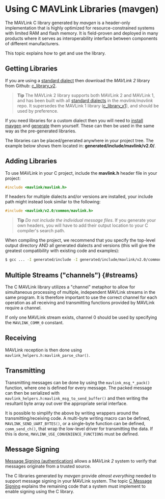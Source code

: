 # Using C MAVLink Libraries (mavgen)

The MAVLink C library generated by *mavgen* is a header-only implementation that is highly optimized for resource-constrained systems with limited RAM and flash memory. 
It is field-proven and deployed in many products where it serves as interoperability interface between components of different manufacturers.

This topic explains how to get and use the library.

## Getting Libraries

If you are using a [standard dialect](../messages/README.md#dialects) then download the *MAVLink 2* library from Github: [c_library_v2](https://github.com/mavlink/c_library_v2).

> **Tip** The MAVLink 2 library supports both MAVLink 2 and MAVLink 1, and has been built with all [standard dialects](../messages/README.md#dialects) in the *mavlink/mavlink* repo.
  It supersedes the MAVLink 1 library ([c_library_v1](https://github.com/mavlink/c_library_v1)), and should be used by preference. 

If you need libraries for a custom dialect then you will need to [install mavgen](../getting_started/installation.md) and [generate](../getting_started/generate_libraries.md) them yourself. These can then be used in the same way as the pre-generated libraries.

The libraries can be placed/generated anywhere in your project tree. 
The example below shows them located in: **generated/include/mavlink/v2.0/**.


## Adding Libraries 

To use MAVLink in your C project, include the **mavlink.h** header file in your project:

```c
#include <mavlink/mavlink.h>
```

If headers for multiple dialects and/or versions are installed, your include path might instead look similar to the following:

```c
#include <mavlink/v2.0/common/mavlink.h>
```

> **Tip** *Do not include the individual message files*. 
  If you generate your own headers, you will have to add their output location to your C compiler's search path. 

When compiling the project, we recommend that you specify the top-level output directory AND 
all generated dialects and versions (this will give the greatest compatibility with existing code and examples):
```sh
$ gcc ... -I generated/include -I generated/include/mavlink/v2.0/common ...
```

## Multiple Streams ("channels") {#streams}

The C MAVLink library utilizes a "channel" metaphor to allow for simultaneous processing of multiple, independent MAVLink streams in the same program. 
It is therefore important to use the correct channel for each operation as all receiving and transmitting functions provided by MAVLink require a channel.

If only one MAVLink stream exists, channel 0 should be used by specifying the `MAVLINK_COMM_0` constant.

## Receiving

MAVLink reception is then done using `mavlink_helpers.h:mavlink_parse_char()`.

## Transmitting

Transmitting messages can be done by using the `mavlink_msg_*_pack()` function, where one is defined for every message. 
The packed message can then be serialized with `mavlink_helpers.h:mavlink_msg_to_send_buffer()` and then writing the resultant byte array out over the appropriate serial interface.

It is possible to simplify the above by writing wrappers around the transmitting/receiving code. 
A multi-byte writing macro can be defined, `MAVLINK_SEND_UART_BYTES()`, or a single-byte function can be defined, `comm_send_ch()`, 
that wrap the low-level driver for transmitting the data. 
If this is done, `MAVLINK_USE_CONVENIENCE_FUNCTIONS` must be defined.

## Message Signing

[Message Signing (authentication)](../guide/message_signing.md) allows a *MAVLink 2* system to verify that messages originate from a trusted source.

The C libraries generated by *mavgen* provide *almost everything* needed to support message signing in your MAVLink system.
The topic [C Message Signing](../mavgen_c/message_signing_c.md) explains the remaining code that a system must implement to enable signing using the C library.
